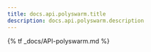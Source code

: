 ```yaml
---
title: docs.api.polyswarm.title
description: docs.api.polyswarm.description
---
```


{% tf _docs/API-polyswarm.md %}
